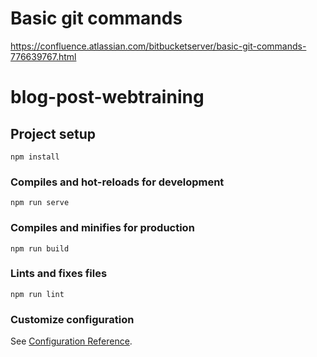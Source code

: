 # Basic git commands
https://confluence.atlassian.com/bitbucketserver/basic-git-commands-776639767.html

# blog-post-webtraining

## Project setup
```
npm install
```

### Compiles and hot-reloads for development
```
npm run serve
```

### Compiles and minifies for production
```
npm run build
```

### Lints and fixes files
```
npm run lint
```

### Customize configuration
See [Configuration Reference](https://cli.vuejs.org/config/).
